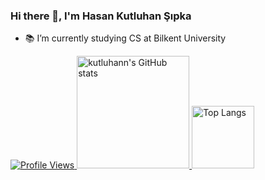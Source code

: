 ### Hi there 👋, I'm Hasan Kutluhan Şıpka
* 📚 I’m currently studying CS at Bilkent University

<a href="https://github.com/kutluhann/">
  <img src="https://komarev.com/ghpvc/?username=kutluhann&label=Profile%20views&color=0e75b6&style=flat" alt="Profile Views"/>
</a>

<a href="https://github.com/kutluhann/">
  <img src="https://github-readme-stats.vercel.app/api?username=kutluhann&include_all_commits=true&count_private=true&show_icons=true&theme=dark&border_radius=12" height="180" alt="kutluhann's GitHub stats"/>
  <img src="https://github-readme-stats.vercel.app/api/top-langs/?username=kutluhann&layout=compact&theme=dark&langs_count=8&border_radius=12&card_width=386" height="100" alt="Top Langs"/>
</a>
